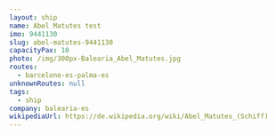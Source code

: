```yaml
---
layout: ship
name: Abel Matutes test
imo: 9441130
slug: abel-matutes-9441130
capacityPax: 10
photo: /img/300px-Balearia_Abel_Matutes.jpg
routes:
  - barcelone-es-palma-es
unknownRoutes: null
tags:
  - ship
company: balearia-es
wikipediaUrl: https://de.wikipedia.org/wiki/Abel_Matutes_(Schiff)
---
```

